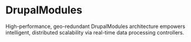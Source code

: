 # DrupalModules
High-performance, geo-redundant DrupalModules architecture empowers intelligent, distributed scalability via real-time data processing controllers.
